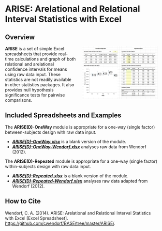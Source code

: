 # ARISE: Arelational and Relational Interval Statistics with Excel

## Overview

<img src="ARISE.jpg" alt="ARISE" align="right" style="padding: 0px 0px 20px 20px;">

**ARISE** is a set of simple Excel spreadsheets that provide real-time calculations and graph of both relational and arelational confidence intervals for means using raw data input. These statistics are not readily available in other statistics packages. It also provides null hypothesis significance tests for pairwise comparisons.

## Included Spreadsheets and Examples

The **ARISE(D)-OneWay** module is appropriate for a one-way (single factor) between-subjects design with raw data input.

- [**_ARISE(D)-OneWay.xlsx_**](https://github.com/cwendorf/BASE/raw/master/ARISE/ARISE(D)-OneWay.xlsx) is a blank version of the module.
- [**_ARISE(D)-OneWay-Wendorf.xlsx_**](https://github.com/cwendorf/BASE/raw/master/ARISE/ARISE(D)-OneWay-Wendorf.xlsx) analyses raw data from Wendorf (2012).

The **ARISE(D)-Repeated** module is appropriate for a one-way (single factor) within-subjects design with raw data input.

- [**_ARISE(D)-Repeated.xlsx_**](https://github.com/cwendorf/BASE/raw/master/ARISE/ARISE(D)-Repeated.xlsx) is a blank version of the module.
- [**_ARISE(D)-Repeated-Wendorf.xlsx_**](https://github.com/cwendorf/BASE/raw/master/ARISE/ARISE(D)-Repeated-Wendorf.xlsx) analyses raw data adapted from Wendorf (2012).

## How to Cite

Wendorf, C. A. (2014). ARISE: Arelational and Relational Interval Statistics with Excel [Excel Spreadsheet]. https://github.com/cwendorf/BASE/tree/master/ARISE/.
